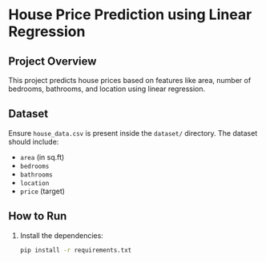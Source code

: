 # House Price Prediction using Linear Regression

## Project Overview

This project predicts house prices based on features like area, number of bedrooms, bathrooms, and location using linear regression.

## Dataset

Ensure `house_data.csv` is present inside the `dataset/` directory. The dataset should include:

- `area` (in sq.ft)
- `bedrooms`
- `bathrooms`
- `location`
- `price` (target)

## How to Run

1. Install the dependencies:
   ```bash
   pip install -r requirements.txt
   ```
